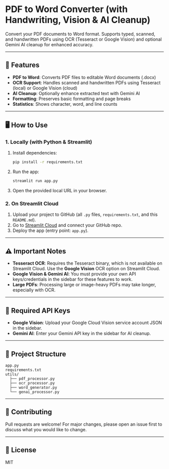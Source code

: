 # PDF to Word Converter (with Handwriting, Vision & AI Cleanup)

Convert your PDF documents to Word format. Supports typed, scanned, and handwritten PDFs using OCR (Tesseract or Google Vision) and optional Gemini AI cleanup for enhanced accuracy.

---

## 🚀 Features
- **PDF to Word**: Converts PDF files to editable Word documents (.docx)
- **OCR Support**: Handles scanned and handwritten PDFs using Tesseract (local) or Google Vision (cloud)
- **AI Cleanup**: Optionally enhance extracted text with Gemini AI
- **Formatting**: Preserves basic formatting and page breaks
- **Statistics**: Shows character, word, and line counts

---

## 🖥️ How to Use

### 1. **Locally (with Python & Streamlit)**
1. Install dependencies:
   ```bash
   pip install -r requirements.txt
   ```
2. Run the app:
   ```bash
   streamlit run app.py
   ```
3. Open the provided local URL in your browser.

### 2. **On Streamlit Cloud**
1. Upload your project to GitHub (all `.py` files, `requirements.txt`, and this `README.md`).
2. Go to [Streamlit Cloud](https://streamlit.io/cloud) and connect your GitHub repo.
3. Deploy the app (entry point: `app.py`).

---

## ⚠️ Important Notes
- **Tesseract OCR**: Requires the Tesseract binary, which is not available on Streamlit Cloud. Use the **Google Vision** OCR option on Streamlit Cloud.
- **Google Vision & Gemini AI**: You must provide your own API keys/credentials in the sidebar for these features to work.
- **Large PDFs**: Processing large or image-heavy PDFs may take longer, especially with OCR.

---

## 🔑 Required API Keys
- **Google Vision**: Upload your Google Cloud Vision service account JSON in the sidebar.
- **Gemini AI**: Enter your Gemini API key in the sidebar for AI cleanup.

---

## 📂 Project Structure
```
app.py
requirements.txt
utils/
  ├── pdf_processor.py
  ├── ocr_processor.py
  ├── word_generator.py
  └── genai_processor.py
```

---

## 🤝 Contributing
Pull requests are welcome! For major changes, please open an issue first to discuss what you would like to change.

---

## 📄 License
MIT 